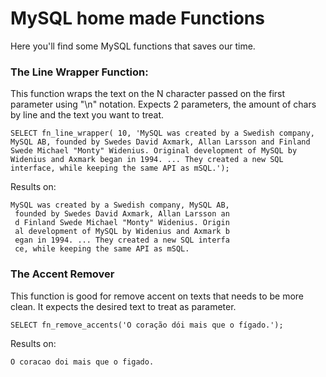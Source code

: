 # MySQL home made Functions

Here you'll find some MySQL functions that saves our time.


### The Line Wrapper Function:
This function wraps the text on the N character passed on the first parameter using "\n" notation.
Expects 2 parameters, the amount of chars by line and the text you want to treat.

```mysql
SELECT fn_line_wrapper( 10, 'MySQL was created by a Swedish company, MySQL AB, founded by Swedes David Axmark, Allan Larsson and Finland Swede Michael "Monty" Widenius. Original development of MySQL by Widenius and Axmark began in 1994. ... They created a new SQL interface, while keeping the same API as mSQL.');
```
Results on:

```
MySQL was created by a Swedish company, MySQL AB,
 founded by Swedes David Axmark, Allan Larsson an
 d Finland Swede Michael "Monty" Widenius. Origin
 al development of MySQL by Widenius and Axmark b
 egan in 1994. ... They created a new SQL interfa
 ce, while keeping the same API as mSQL.
```


### The Accent Remover
This function is good for remove accent on texts that needs to be more clean.
It expects the desired text to treat as parameter.


```mysql
SELECT fn_remove_accents('O coração dói mais que o fígado.');
```
Results on: 

```
O coracao doi mais que o figado.
```

